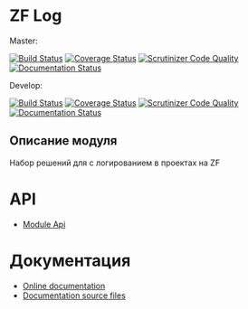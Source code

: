 # ZF Log

Master:

[![Build Status](https://travis-ci.org/nnx-framework/zf-log.svg?branch=master)](https://travis-ci.org/nnx-framework/zf-log)
[![Coverage Status](https://coveralls.io/repos/github/nnx-framework/zf-log/badge.svg?branch=master)](https://coveralls.io/github/nnx-framework/zf-log?branch=master)
[![Scrutinizer Code Quality](https://scrutinizer-ci.com/g/nnx-framework/zf-log/badges/quality-score.png?b=master)](https://scrutinizer-ci.com/g/nnx-framework/zf-log/?branch=master)
[![Documentation Status](https://readthedocs.org/projects/zf-log/badge/?version=master)](http://zf-log.readthedocs.org/ru/latest/?badge=master)

Develop:

[![Build Status](https://travis-ci.org/nnx-framework/zf-log.svg?branch=dev)](https://travis-ci.org/nnx-framework/zf-log)
[![Coverage Status](https://coveralls.io/repos/github/nnx-framework/zf-log/badge.svg?branch=dev)](https://coveralls.io/github/nnx-framework/zf-log?branch=dev)
[![Scrutinizer Code Quality](https://scrutinizer-ci.com/g/nnx-framework/zf-log/badges/quality-score.png?b=dev)](https://scrutinizer-ci.com/g/nnx-framework/zf-log/?branch=dev)
[![Documentation Status](https://readthedocs.org/projects/zf-log/badge/?version=dev)](http://zf-log.readthedocs.org/ru/latest/?badge=dev)


## Описание модуля

Набор решений для с логированием в проектах на ZF

# API
- [Module Api](API.md)

# Документация
- [Online documentation](http://zf-log.readthedocs.org/ru/latest/)
- [Documentation source files](doc/book/ru/)



